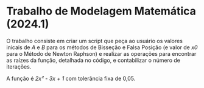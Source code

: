# Trabalho de Modelagem Matemática (2024.1)

O trabalho consiste em criar um script que peça ao usuário os valores inicais de *A* e *B* para os métodos de Bisseção e Falsa Posição (e valor de *x0* para o Método de Newton Raphson) e realizar as operações para encontrar as raízes da função, detalhada no código, e contabilizar o número de iterações. 

A função é *2x² - 3x + 1* com tolerância fixa de 0,05.
 
